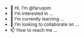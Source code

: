 - 👋 Hi, I’m @faruqom
- 👀 I’m interested in ...
- 🌱 I’m currently learning ...
- 💞️ I’m looking to collaborate on ...
- 📫 How to reach me ...

<!---
faruqom/faruqom is a ✨ special ✨ repository because its `README.md` (this file) appears on your GitHub profile.
You can click the Preview link to take a look at your changes.
--->

